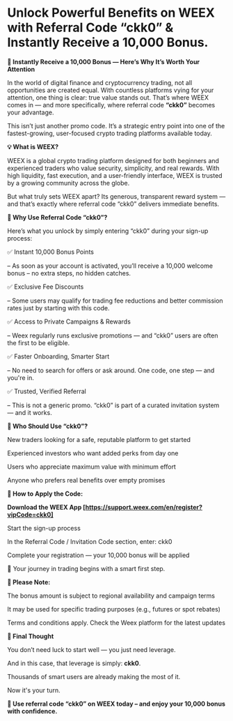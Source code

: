 # Unlock Powerful Benefits on WEEX with Referral Code “ckk0” & Instantly Receive a 10,000 Bonus.

**🎁 Instantly Receive a 10,000 Bonus — Here’s Why It’s Worth Your Attention**

In the world of digital finance and cryptocurrency trading, not all opportunities are created equal. With countless platforms vying for your attention, one thing is clear: true value stands out. That’s where WEEX comes in — and more specifically, where referral code **“ckk0”** becomes your advantage.

This isn’t just another promo code. It’s a strategic entry point into one of the fastest-growing, user-focused crypto trading platforms available today.

**💡 What is WEEX?**

WEEX is a global crypto trading platform designed for both beginners and experienced traders who value security, simplicity, and real rewards. With high liquidity, fast execution, and a user-friendly interface, WEEX is trusted by a growing community across the globe.

But what truly sets WEEX apart? Its generous, transparent reward system — and that’s exactly where referral code “ckk0” delivers immediate benefits.

**🎯 Why Use Referral Code “ckk0”?**

Here’s what you unlock by simply entering “ckk0” during your sign-up process:

✅ Instant 10,000 Bonus Points

– As soon as your account is activated, you’ll receive a 10,000 welcome bonus – no extra steps, no hidden catches.

✅ Exclusive Fee Discounts

– Some users may qualify for trading fee reductions and better commission rates just by starting with this code.

✅ Access to Private Campaigns & Rewards

– Weex regularly runs exclusive promotions — and “ckk0” users are often the first to be eligible.

✅ Faster Onboarding, Smarter Start

– No need to search for offers or ask around. One code, one step — and you're in.

✅ Trusted, Verified Referral

– This is not a generic promo. “ckk0” is part of a curated invitation system — and it works.

**🧭 Who Should Use “ckk0”?**

New traders looking for a safe, reputable platform to get started

Experienced investors who want added perks from day one

Users who appreciate maximum value with minimum effort

Anyone who prefers real benefits over empty promises

**📲 How to Apply the Code:**

**Download the WEEX App [https://support.weex.com/en/register?vipCode=ckk0]**

Start the sign-up process

In the Referral Code / Invitation Code section, enter: ckk0

Complete your registration — your 10,000 bonus will be applied

🔐 Your journey in trading begins with a smart first step.

**🧾 Please Note:**

The bonus amount is subject to regional availability and campaign terms

It may be used for specific trading purposes (e.g., futures or spot rebates)

Terms and conditions apply. Check the Weex platform for the latest updates

**🚀 Final Thought**

You don’t need luck to start well — you just need leverage.

And in this case, that leverage is simply: **ckk0**.

Thousands of smart users are already making the most of it.

Now it's your turn.

**🎁 Use referral code “ckk0” on WEEX today – and enjoy your 10,000 bonus with confidence.**
